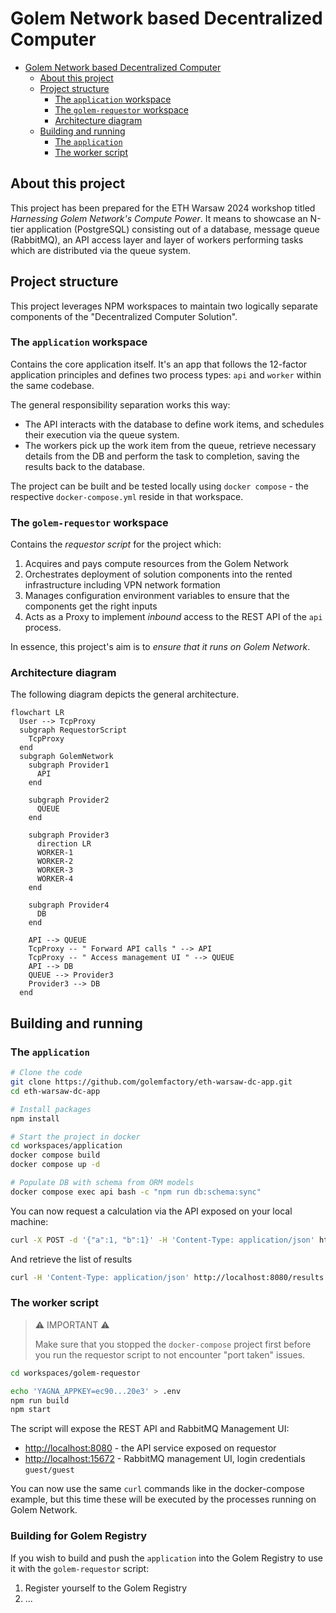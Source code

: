 # Golem Network based Decentralized Computer

<!-- TOC -->
* [Golem Network based Decentralized Computer](#golem-network-based-decentralized-computer)
  * [About this project](#about-this-project)
  * [Project structure](#project-structure)
    * [The `application` workspace](#the-application-workspace)
    * [The `golem-requestor` workspace](#the-golem-requestor-workspace)
    * [Architecture diagram](#architecture-diagram)
  * [Building and running](#building-and-running)
    * [The `application`](#the-application)
    * [The worker script](#the-worker-script)
<!-- TOC -->

## About this project

This project has been prepared for the ETH Warsaw 2024 workshop titled _Harnessing Golem Network's Compute Power_. It
means to showcase an N-tier application (PostgreSQL) consisting out of a database, message queue (RabbitMQ), an API
access layer and layer of workers performing tasks which are distributed via the queue system.

## Project structure

This project leverages NPM workspaces to maintain two logically separate components of the "Decentralized Computer
Solution".

### The `application` workspace

Contains the core application itself. It's an app that follows the 12-factor application principles and defines two
process types: `api` and `worker` within the same codebase.

The general responsibility separation works this way:

- The API interacts with the database to define work items, and schedules their execution via the queue system.
- The workers pick up the work item from the queue, retrieve necessary details from the DB and perform the task to
  completion, saving the results back to the database.

The project can be built and be tested locally using `docker compose` - the respective `docker-compose.yml` reside in
that workspace.

### The `golem-requestor` workspace

Contains the _requestor script_ for the project which:

1. Acquires and pays compute resources from the Golem Network
2. Orchestrates deployment of solution components into the rented infrastructure including VPN network formation
3. Manages configuration environment variables to ensure that the components get the right inputs
4. Acts as a Proxy to implement _inbound_ access to the REST API of the `api` process.

In essence, this project's aim is to _ensure that it runs on Golem Network_.

### Architecture diagram

The following diagram depicts the general architecture.

```mermaid
flowchart LR
  User --> TcpProxy
  subgraph RequestorScript
    TcpProxy
  end
  subgraph GolemNetwork
    subgraph Provider1
      API
    end

    subgraph Provider2
      QUEUE
    end

    subgraph Provider3
      direction LR
      WORKER-1
      WORKER-2
      WORKER-3
      WORKER-4
    end

    subgraph Provider4
      DB
    end

    API --> QUEUE
    TcpProxy -- " Forward API calls " --> API
    TcpProxy -- " Access management UI " --> QUEUE
    API --> DB
    QUEUE --> Provider3
    Provider3 --> DB
  end
```

## Building and running

### The `application`

```bash
# Clone the code
git clone https://github.com/golemfactory/eth-warsaw-dc-app.git
cd eth-warsaw-dc-app

# Install packages
npm install

# Start the project in docker
cd workspaces/application
docker compose build
docker compose up -d

# Populate DB with schema from ORM models
docker compose exec api bash -c "npm run db:schema:sync"
```

You can now request a calculation via the API exposed on your local machine:

```bash
curl -X POST -d '{"a":1, "b":1}' -H 'Content-Type: application/json' http://localhost:8080/add | jq
```

And retrieve the list of results

```bash
curl -H 'Content-Type: application/json' http://localhost:8080/results | jq
```

### The worker script

> ⚠ IMPORTANT ⚠
>
> Make sure that you stopped the `docker-compose` project first before you run the requestor script to not encounter "port taken" issues.

```bash
cd workspaces/golem-requestor

echo 'YAGNA_APPKEY=ec90...20e3' > .env
npm run build
npm start
```

The script will expose the REST API and RabbitMQ Management UI:

* [http://localhost:8080]() - the API service exposed on requestor
* [http://localhost:15672]() - RabbitMQ management UI, login credentials `guest/guest`

You can now use the same `curl` commands like in the docker-compose example, but this time these will be executed by the processes running on Golem Network.

### Building for Golem Registry

If you wish to build and push the `application` into the Golem Registry to use it with the `golem-requestor` script:

1. Register yourself to the Golem Registry
2. ...